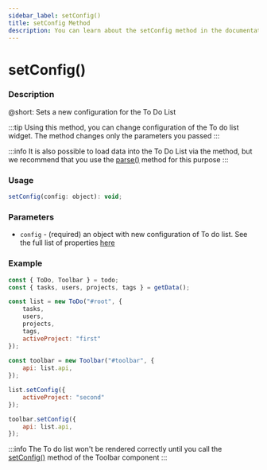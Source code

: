 ```yaml
---
sidebar_label: setConfig()
title: setConfig Method
description: You can learn about the setConfig method in the documentation of the DHTMLX JavaScript To Do List library. Browse developer guides and API reference, try out code examples and live demos, and download a free 30-day evaluation version of DHTMLX To Do List.
---
```


# setConfig()

### Description

@short: Sets a new configuration for the To Do List

:::tip
Using this method, you can change configuration of the To do list widget. The method changes only the parameters you passed
:::

:::info
It is also possible to load data into the To Do List via the method, but we recommend that you use the [parse()](api/methods/parse_method.md) method for this purpose
:::

### Usage

~~~js
setConfig(config: object): void;
~~~

### Parameters

- `config` - (required) an object with new configuration of To do list. See the full list of properties [here](api/api_overview.md#to-do-list-properties) 

### Example

~~~js {16-18,20-22}
const { ToDo, Toolbar } = todo;
const { tasks, users, projects, tags } = getData();

const list = new ToDo("#root", {
	tasks,
	users,
	projects,
	tags,
	activeProject: "first"
});
			
const toolbar = new Toolbar("#toolbar", {
	api: list.api,
});

list.setConfig({
	activeProject: "second"
});

toolbar.setConfig({
	api: list.api,
});
~~~

:::info
The To do list won't be rendered correctly until you call the [setConfig()](api/toolbar_api/methods/setconfig_method.md) method of the Toolbar component
:::